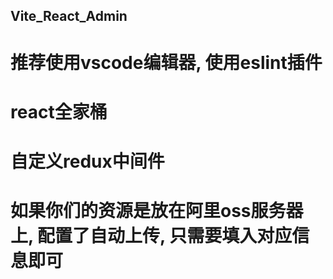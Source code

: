 ## Vite_React_Admin

# 推荐使用vscode编辑器, 使用eslint插件

# react全家桶

# 自定义redux中间件

# 如果你们的资源是放在阿里oss服务器上, 配置了自动上传, 只需要填入对应信息即可

